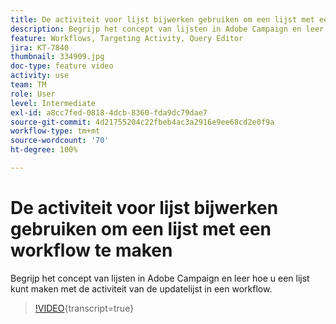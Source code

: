 ```yaml
---
title: De activiteit voor lijst bijwerken gebruiken om een lijst met een workflow te maken
description: Begrijp het concept van lijsten in Adobe Campaign en leer hoe u een lijst kunt maken met de activiteit van de updatelijst in een workflow.
feature: Workflows, Targeting Activity, Query Editor
jira: KT-7840
thumbnail: 334909.jpg
doc-type: feature video
activity: use
team: TM
role: User
level: Intermediate
exl-id: a8cc7fed-0818-4dcb-8360-fda9dc79dae7
source-git-commit: 4d21755204c22fbeb4ac3a2916e9ee68cd2e0f9a
workflow-type: tm+mt
source-wordcount: '70'
ht-degree: 100%

---
```


# De activiteit voor lijst bijwerken gebruiken om een lijst met een workflow te maken

Begrijp het concept van lijsten in Adobe Campaign en leer hoe u een lijst kunt maken met de activiteit van de updatelijst in een workflow.

>[!VIDEO](https://video.tv.adobe.com/v/334909?quality=12&learn=on){transcript=true}
